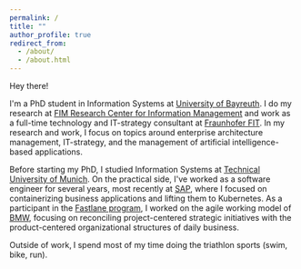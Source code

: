 ```yaml
---
permalink: /
title: ""
author_profile: true
redirect_from: 
  - /about/
  - /about.html
---
```


Hey there!

I'm a PhD student in Information Systems at [University of Bayreuth](https://www.wi.uni-bayreuth.de/de/index.html). I do my research at [FIM Research Center for Information Management](https://www.fim-rc.de/wiss_mitarbeitende/moritz-schuell/) and work as a full-time technology and IT-strategy consultant at [Fraunhofer FIT](https://www.wi.fit.fraunhofer.de). In my research and work, I focus on topics around enterprise architecture management, IT-strategy, and the management of artificial intelligence-based applications.

Before starting my PhD, I studied Information Systems at [Technical University of Munich](https://www.cit.tum.de/cit/startseite/). On the practical side, I've worked as a software engineer for several years, most recently at [SAP](https://www.sap.com), where I focused on containerizing business applications and lifting them to Kubernetes. As a participant in the [Fastlane program](https://www.bmwgroup.jobs/de/en/students/entry-programmes/masters-programme.html), I worked on the agile working model of [BMW](http://bmw.de), focusing on reconciling project-centered strategic initiatives with the product-centered organizational structures of daily business.

Outside of work‚ I spend most of my time doing the triathlon sports (swim, bike, run).